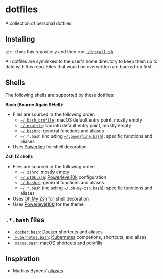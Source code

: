 # dotfiles

A collection of personal dotfiles.

## Installing

`git clone` this repository and then run [`./install.sh`](./install.sh).

All dotfiles are symlinked to the user's home directory to keep them up to date with this repo. Files that would be overwritten are backed-up first.

## Shells

The following shells are supported by these dotfiles:

**Bash (Bourne Again SHell):**

- Files are sourced in the following order:
  - [`~/.bash_profile`](./.bash_profile): macOS default entry point, mostly empty
  - [`~/.profile`](./.profile): Ubuntu default entry point, mostly empty
  - [`~/.bashrc`](./.bashrc): general functions and aliases
  - `~/.*.bash` (including [`~/.powerline.bash`](./.powerline.bash)): specific functions and aliases
- Uses [Powerline](https://github.com/powerline/powerline) for shell decoration

**Zsh (Z shell):**

- Files are sourced in the following order:
  - [`~/.zshrc`](./.zshrc): mostly empty
  - [`~/.p10k.zsh`](./.p10k.zsh): [Powerlevel10k](https://github.com/romkatv/powerlevel10k) configuration
  - [`~/.bashrc`](./.bashrc): general functions and aliases
  - `~/.*.bash` (including [`~/.oh-my-zsh.bash`](./.oh-my-zsh.bash)): specific functions and aliases
- Uses [Oh My Zsh](https://ohmyz.sh/) for shell decoration
- Uses [Powerlevel10k](https://github.com/romkatv/powerlevel10k) for the theme

## `.*.bash` files

- [`.docker.bash`](./.docker.bash): [Docker](https://www.docker.com) shortcuts and aliases
- [`.kubernetes.bash`](./.kubernetes.bash): [Kubernetes](https://kubernetes.io/) competions, shortcuts, and alises
- [`.macos.bash`](./.macos.bash): macOS shortcuts and polyfills

## Inspiration

- Mathias Bynens' [aliases](https://github.com/mathiasbynens/dotfiles/blob/master/.aliases)
